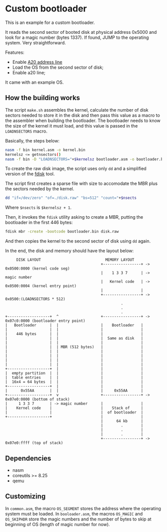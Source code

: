 # Custom bootloader

This is an example for a custom bootloader.

It reads the second sector of booted disk at physical address 0x5000 and
look for a magic number (bytes 1337). If found, JUMP to the operating
system. Very straightforward.

Features:

- Enable [A20 address line](http://wiki.osdev.org/A20_Line)
- Load the OS from the second sector of disk;
- Enable a20 line;

It came with an example OS.

## How the building works

The script `make.sh` assembles the kernel, calculate the number of
disk sectors needed to store it in the disk and then pass this value
as a macro to the assembler when building the bootloader. The
bootloader needs to know the size of the kernel it must load, and this
value is passed in the `LOADNSECTORS` macro.

Basically, the steps below:

```sh
nasm -f bin kernel.asm -o kernel.bin
kernelsz <= getnsectors()
nasm -f bin -D "LOADNSECTORS="+$kernelsz bootloader.asm -o bootloader.bin
```

To create the raw disk image, the script uses only `dd` and a simplified
version of the
[fdisk](https://github.com/tiago4orion/enzo/tree/feat/fdisk/cmd/fdisk)
tool.

The script first creates a sparse file with size to accomodate the MBR
plus the sectors needed by the kernel.

```sh
dd "if=/dev/zero" "of=./disk.raw" "bs=512" "count="+$nsects
```

Where `$nsects` is `$kernelsz + 1`.

Then, it invokes the `fdisk` utility asking to create a MBR, putting
the bootloader in the first 446 bytes:

```sh
fdisk mbr -create -bootcode bootloader.bin disk.raw
```

And then copies the kernel to the second sector of disk using `dd` again.

In the end, the disk and memory should have the layout below:

         DISK LAYOUT                             MEMORY LAYOUT
                                               +-----------------+ -> 0x0500:0000 (kernel code seg)
                                               |    1 3 3 7      | -> magic number
                                               |   Kernel code   | -> 0x0500:0004 (kernel entry point)
                                               |                 | 
                                               +-----------------+ -> 0x0500:(LOADNSECTORS * 512)
                                                        .
                                                        .
                                                        .
    +-------------------+  ^                   +-----------------+ -> 0x07c0:0000 (bootloader entry point)
    |   Bootloader      |  |                   |    Bootloader   |
    |                   |  |                   |                 |
    |    446 bytes      |  |                   |                 |
    |                   |  |                   |  Same as disk   |
    |                   |  |                   |                 |
    |                   |  | MBR (512 bytes)   |                 |
    |                   |  |                   |                 |
    |                   |  |                   |                 |
    |                   |  |                   |                 |
    |                   |  |                   |                 |
    +-------------------+  |                   |                 |
    |  empty partition  |  |                   |                 |
    |  table entries    |  |                   |                 |
    |  16x4 = 64 bytes  |  |                   |                 |
    +-------------------+  |                   |                 |
    |      0x55AA       |  |                   |     0x55AA      |
    +-------------------+  v                   +-----------------+ -> 0x07e0:0000 (bottom of stack)
    |     1 3 3 7       | -> magic number      |                 |
    |    Kernel code    |                      |    Stack of     |
    |                   |                      |  of bootloader  |
    +-------------------+                      |                 |
                                               |      64 kb      |
                                               |        .        |
                                               |        .        |
                                               |        .        |
                                               +-----------------+ -> 0x07e0:ffff (top of stack)
                                               
## Dependencies

- nasm
- coreutils >= 8.25
- qemu

## Customizing

In `common.asm`, the macro `OS_SEGMENT` stores the address where the
operating system must be loaded.
In `booloader.asm`, the macros `OS_MAGIC` and `OS_SKIPHDR` store the
magic numbers and the number of bytes to skip at beginning of OS
(length of magic number for now).
